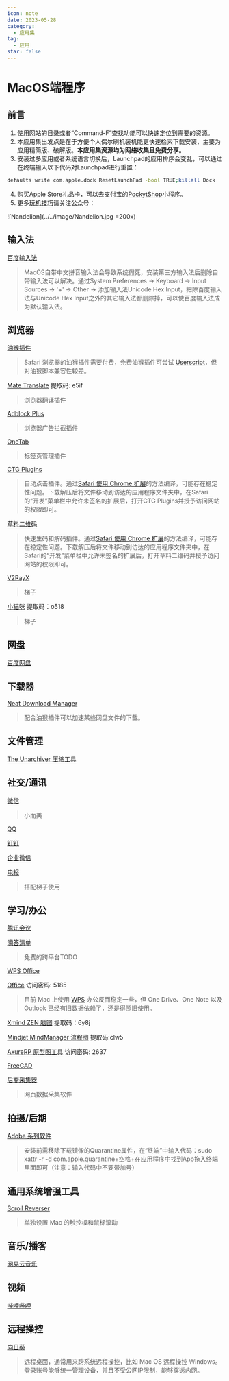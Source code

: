 ```yaml
---
icon: note
date: 2023-05-28
category:
  - 应用集
tag:
  - 应用
star: false
---
```


# MacOS端程序

## 前言

1. 使用网站的目录或者“Command-F”查找功能可以快速定位到需要的资源。
2. 本应用集出发点是在于方便个人偶尔刷机装机能更快速检索下载安装，主要为应用精简版、破解版。**本应用集资源均为网络收集且免费分享。**
3. 安装过多应用或者系统语言切换后，Launchpad的应用排序会变乱，可以通过在终端输入以下代码对Launchpad进行重置：
```bash
defaults write com.apple.dock ResetLaunchPad -bool TRUE;killall Dock
```
4. 购买Apple Store礼品卡，可以去支付宝的[PockytShop](https://ur.alipay.com/_3XGfO0S4VxjNAVEYpUfAUy)小程序。
5. 更多[玩机技巧](https://mp.weixin.qq.com/mp/appmsgalbum?__biz=Mzg5MDg3NzYwNg==&action=getalbum&album_id=2686321010140561411#wechat_redirect)请关注公众号：

![Nandelion](../../image/Nandelion.jpg =200x)

## 输入法

[百度输入法](https://srf.baidu.com/input/mac.html)
> MacOS自带中文拼音输入法会导致系统假死，安装第三方输入法后删除自带输入法可以解决。通过System Preferences -> Keyboard -> Input Sources -> '+' -> Other -> 添加输入法Unicode Hex Input，把除百度输入法与Unicode Hex Input之外的其它输入法都删除掉，可以使百度输入法成为默认输入法。

## 浏览器

[油猴插件](https://www.tampermonkey.net/)
> Safari 浏览器的油猴插件需要付费，免费油猴插件可尝试 [Userscript](https://apps.apple.com/cn/app/userscripts/id1463298887)，但对油猴脚本兼容性较差。

[Mate Translate](https://pan.baidu.com/s/1Fsly81nou7JDvCzdr-qEig?pwd=e5if) 提取码: e5if
> 浏览器翻译插件

[Adblock Plus](https://apps.apple.com/cn/app/adblock-plus-for-safari-abp/id1432731683?mt=12)
> 浏览器广告拦截插件

[OneTab](https://apps.apple.com/cn/app/onetab/id1540160809?l=en-GB&mt=12)
> 标签页管理插件

[CTG Plugins](https://wwbs.lanzoub.com/iNE8616y3h5c)
> 自动点击插件。通过[Safari 使用 Chrome 扩展](https://mp.weixin.qq.com/s?__biz=Mzg5MDg3NzYwNg==&mid=2247484122&idx=1&sn=4232742cb84a9ad916f2b8e61b837b01&chksm=cfd4a113f8a328056db550cab3d96b1cebea05f7c817a19fe7b6eae79db4428648083c37e7b5#rd)的方法编译，可能存在稳定性问题。下载解压后将文件移动到访达的应用程序文件夹中，在Safari的“开发”菜单栏中允许未签名的扩展后，打开CTG Plugins并授予访问网站的权限即可。

[草料二维码](https://wwbs.lanzoub.com/ix0N316y3hbi)
> 快速生码和解码插件。通过[Safari 使用 Chrome 扩展](https://mp.weixin.qq.com/s?__biz=Mzg5MDg3NzYwNg==&mid=2247484122&idx=1&sn=4232742cb84a9ad916f2b8e61b837b01&chksm=cfd4a113f8a328056db550cab3d96b1cebea05f7c817a19fe7b6eae79db4428648083c37e7b5#rd)的方法编译，可能存在稳定性问题。下载解压后将文件移动到访达的应用程序文件夹中，在Safari的“开发”菜单栏中允许未签名的扩展后，打开草料二维码并授予访问网站的权限即可。

[V2RayX](https://github.com/Cenmrev/V2RayX)
> 梯子

[小猫咪](https://pan.baidu.com/s/1J3EMUt4acLSaAKv_ErVoFA?pwd=o518) 提取码：o518
> 梯子

## 网盘

[百度网盘](https://yun.baidu.com/download)

## 下载器

[Neat Download Manager](https://www.neatdownloadmanager.com/index.php/en/)
> 配合油猴插件可以加速某些网盘文件的下载。

## 文件管理

[The Unarchiver 压缩工具](https://theunarchiver.com/)

## 社交/通讯

[微信](https://weixin.qq.com/)
> 小而美

[QQ](https://im.qq.com/macqq/index.shtml)

[钉钉](https://page.dingtalk.com/wow/z/dingtalk/simple/ddhomedownload#/)

[企业微信](https://work.weixin.qq.com/?from=openApi#indexDownload)

[电报](https://telegram.org/apps)
> 搭配梯子使用

## 学习/办公

[腾讯会议](https://meeting.tencent.com/download/)

[滴答清单](https://www.dida365.com/about/download)
> 免费的跨平台TODO

[WPS Office](https://platform.wps.cn/)

[Office](https://url33.ctfile.com/f/16266733-814867415-2648c8?p=5185) 访问密码: 5185
> 目前 Mac 上使用 [WPS](https://platform.wps.cn/) 办公反而稳定一些，但 One Drive、One Note 以及 Outlook 已经有旧数据依赖了，还是得照旧使用。

[Xmind ZEN 脑图](https://pan.baidu.com/s/18MdtibgnC-rKhF8VFiyM1A?pwd=6y8j) 提取码：6y8j

[Mindjet MindManager 流程图](https://pan.baidu.com/s/1Ldq8UHtAwRBoqxPqTMPbEw?pwd=clw5) 提取码:clw5

[AxureRP 原型图工具](https://url50.ctfile.com/f/16615350-857924676-313741?p=2637) 访问密码: 2637

[FreeCAD](https://www.freecad.org)

[后裔采集器](https://www.houyicaiji.com/)
> 网页数据采集软件

## 拍摄/后期

[Adobe 系列软件](https://flowus.cn/share/ab4b6b86-34a6-4aa0-a679-b4a221b8e41d)
> 安装前需移除下载镜像的Quarantine属性，在“终端”中输入代码：sudo xattr -r -d com.apple.quarantine+空格+在应用程序中找到App拖入终端里面即可（注意：输入代码中不要带加号）

## 通用系统增强工具

[Scroll Reverser](https://pilotmoon.com/scrollreverser/)
> 单独设置 Mac 的触控板和鼠标滚动

## 音乐/播客
[网易云音乐](https://apps.apple.com/cn/app/%E7%BD%91%E6%98%93%E4%BA%91%E9%9F%B3%E4%B9%90/id944848654?mt=12)

## 视频
[哔哩哔哩](https://apps.apple.com/cn/app/%E5%93%94%E5%93%A9%E5%93%94%E5%93%A9hd-%E5%BC%B9%E5%B9%95%E7%95%AA%E5%89%A7%E7%9B%B4%E6%92%AD%E9%AB%98%E6%B8%85%E8%A7%86%E9%A2%91/id1093486973)

## 远程操控

[向日葵](https://sunlogin.oray.com/)
> 远程桌面，通常用来跨系统远程操控，比如 Mac OS 远程操控 Windows。登录账号能够统一管理设备，并且不受公网IP限制，能够穿透内网。
